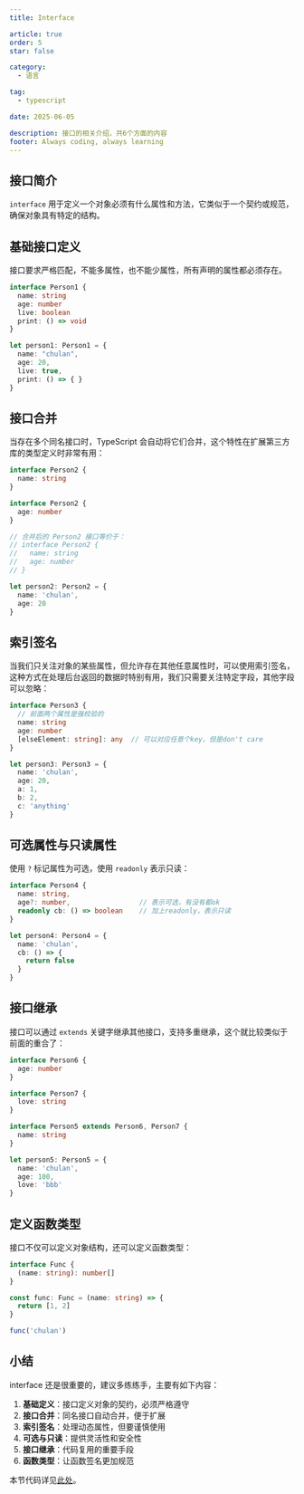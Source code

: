 ```yaml
---
title: Interface

article: true
order: 5
star: false

category:
  - 语言

tag:
  - typescript

date: 2025-06-05

description: 接口的相关介绍，共6个方面的内容
footer: Always coding, always learning
---
```


<!-- more -->

## 接口简介

`interface` 用于定义一个对象必须有什么属性和方法，它类似于一个契约或规范，确保对象具有特定的结构。

## 基础接口定义

接口要求严格匹配，不能多属性，也不能少属性，所有声明的属性都必须存在。

```typescript
interface Person1 {
  name: string
  age: number
  live: boolean
  print: () => void
}

let person1: Person1 = {
  name: "chulan",
  age: 20,
  live: true,
  print: () => { }
}
```

## 接口合并

当存在多个同名接口时，TypeScript 会自动将它们合并，这个特性在扩展第三方库的类型定义时非常有用：

```typescript
interface Person2 {
  name: string
}

interface Person2 {
  age: number
}

// 合并后的 Person2 接口等价于：
// interface Person2 {
//   name: string
//   age: number
// }

let person2: Person2 = {
  name: 'chulan',
  age: 20
}
```

## 索引签名

当我们只关注对象的某些属性，但允许存在其他任意属性时，可以使用索引签名，这种方式在处理后台返回的数据时特别有用，我们只需要关注特定字段，其他字段可以忽略：

```typescript
interface Person3 {
  // 前面两个属性是强校验的
  name: string
  age: number
  [elseElement: string]: any  // 可以对应任意个key，但是don't care
}

let person3: Person3 = {
  name: 'chulan',
  age: 20,
  a: 1,
  b: 2,
  c: 'anything'
}
```

## 可选属性与只读属性

使用 `?` 标记属性为可选，使用 `readonly` 表示只读：

```typescript
interface Person4 {
  name: string,
  age?: number,                 // 表示可选，有没有都ok
  readonly cb: () => boolean    // 加上readonly，表示只读
}

let person4: Person4 = {
  name: 'chulan',
  cb: () => {
    return false
  }
}
```

## 接口继承

接口可以通过 `extends` 关键字继承其他接口，支持多重继承，这个就比较类似于前面的重合了：

```typescript
interface Person6 {
  age: number
}

interface Person7 {
  love: string
}

interface Person5 extends Person6, Person7 {
  name: string
}

let person5: Person5 = {
  name: 'chulan',
  age: 100,
  love: 'bbb'
}
```

## 定义函数类型

接口不仅可以定义对象结构，还可以定义函数类型：

```typescript
interface Func {
  (name: string): number[]
}

const func: Func = (name: string) => {
  return [1, 2]
}

func('chulan')
```

## 小结

interface 还是很重要的，建议多练练手，主要有如下内容：

1. **基础定义**：接口定义对象的契约，必须严格遵守
2. **接口合并**：同名接口自动合并，便于扩展
3. **索引签名**：处理动态属性，但要谨慎使用
4. **可选与只读**：提供灵活性和安全性
5. **接口继承**：代码复用的重要手段
6. **函数类型**：让函数签名更加规范

本节代码详见[此处](https://github.com/KBchulan/ClBlogs-Src/blob/main/blogs-main/typescript/05-interface/index.ts)。

